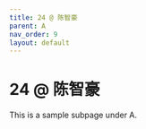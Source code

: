 ```yaml
---
title: 24 @ 陈智豪
parent: A
nav_order: 9
layout: default
---
```


# 24 @ 陈智豪

This is a sample subpage under A.